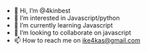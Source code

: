 - 👋 Hi, I’m @4kinbest
- 👀 I’m interested in Javascript/python
- 🌱 I’m currently learning Javascript
- 💞️ I’m looking to collaborate on javascript
- 📫 How to reach me on ike4kas@gmail.com

<!---
4kinbest/4kinbest is a ✨ special ✨ repository because its `README.md` (this file) appears on your GitHub profile.
You can click the Preview link to take a look at your changes.
--->
